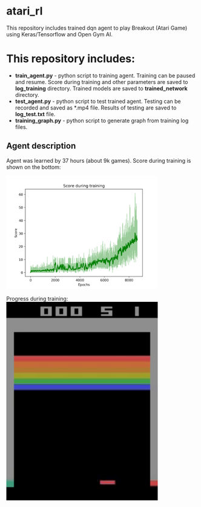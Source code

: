 # atari_rl
This repository includes trained dqn agent to play Breakout (Atari Game) using Keras/Tensorflow and Open Gym AI.

# This repository includes:
- **train_agent.py** - python script to training agent. Training can be paused and resume. Score during training and other parameters are saved to **log_training** directory. Trained models are saved to **trained_network** directory.
- **test_agent.py** - python script to test trained agent. Testing can be recorded and saved as *.mp4 file. Results of testing are saved to **log_test.txt** file.
- **training_graph.py** - python script to generate graph from training log files.

## Agent description
Agent was learned by 37 hours (about 9k games). Score during training is shown on the bottom:

<img src="https://github.com/m-milena/atari_rl/blob/master/log_training/training_score.png" width="400">

Progress during training:
<img src="https://github.com/m-milena/atari_rl/blob/master/agent_progress/after_5h/openaigymvideo017368video000000.gif" width="400">


